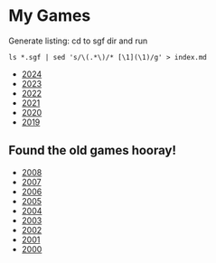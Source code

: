 # My Games

Generate listing: cd to sgf dir and run

```
ls *.sgf | sed 's/\(.*\)/* [\1](\1)/g' > index.md
```

* [2024](2024/index.md)
* [2023](2023/index.md)
* [2022](2022/index.md)
* [2021](2021/index.md)
* [2020](2020/index.md)
* [2019](2019/index.md)

## Found the old games hooray!

* [2008](2008/index.md)
* [2007](2007/index.md)
* [2006](2006/index.md)
* [2005](2005/index.md)
* [2004](2004/index.md)
* [2003](2003/index.md)
* [2002](2002/index.md)
* [2001](2001/index.md)
* [2000](2000/index.md)
